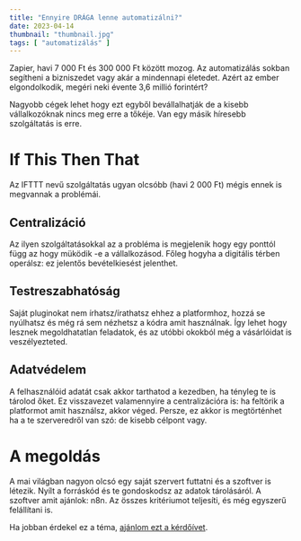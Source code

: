 ```yaml
---
title: "Ennyire DRÁGA lenne automatizálni?"
date: 2023-04-14
thumbnail: "thumbnail.jpg"
tags: [ "automatizálás" ]
---
```

Zapier, havi 7 000 Ft és 300 000 Ft között mozog. Az automatizálás sokban segítheni a bizniszedet vagy akár a mindennapi életedet. Azért az ember elgondolkodik, megéri neki évente 3,6 millió forintért?

Nagyobb cégek lehet hogy ezt egyből bevállalhatják de a kisebb vállalkozóknak nincs meg erre a tőkéje. Van egy másik híresebb szolgáltatás is erre.

# If This Then That
Az IFTTT nevű szolgáltatás ugyan olcsóbb (havi 2 000 Ft) mégis ennek is megvannak a problémái.

## Centralizáció
Az ilyen szolgáltatásokkal az a probléma is megjelenik hogy egy ponttól függ az hogy müködik -e a vállalkozásod. Főleg hogyha a digitális térben operálsz: ez jelentős bevételkiesést jelenthet. 

## Testreszabhatóság
Saját pluginokat nem írhatsz/írathatsz ehhez a platformhoz, hozzá se nyúlhatsz és még rá sem nézhetsz a kódra amit használnak. Így lehet hogy lesznek megoldhatatlan feladatok, és az utóbbi okokból még a vásárlóidat is veszélyezteted.

## Adatvédelem
A felhasználóid adatát csak akkor tarthatod a kezedben, ha tényleg te is tárolod őket. Ez visszavezet valamennyire a centralizációra is: ha feltörik a platformot amit használsz, akkor véged. Persze, ez akkor is megtörténhet ha a te szerveredről van szó: de kisebb célpont vagy.

# A megoldás
A mai világban nagyon olcsó egy saját szervert futtatni és a szoftver is létezik. Nyílt a forráskód és te gondoskodsz az adatok tárolásáról. A szoftver amit ajánlok: n8n. Az összes kritériumot teljesíti, és még egyszerű felállítani is.

Ha jobban érdekel ez a téma, [ajánlom ezt a kérdőívet](https://varigergo.hu/questionnaires/automation).
